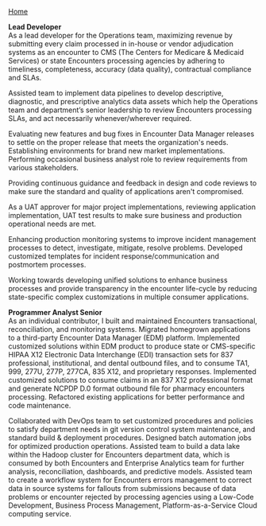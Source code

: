 [Home](https://pmangalapally.github.io/)

**Lead Developer**  
As a lead developer for the Operations team, maximizing revenue by submitting every claim processed in in-house or vendor adjudication systems as an encounter to CMS (The Centers for Medicare & Medicaid Services) or state Encounters processing agencies by adhering to timeliness, completeness, accuracy (data quality), contractual compliance and SLAs.

Assisted team to implement data pipelines to develop descriptive, diagnostic, and prescriptive analytics data assets which help the Operations team and department’s senior leadership to review Encounters processing SLAs, and act necessarily whenever/wherever required.
 
Evaluating new features and bug fixes in Encounter Data Manager releases to settle on the proper release that meets the organization's needs. Establishing environments for brand new market implementations. Performing occasional business analyst role to review requirements from various stakeholders.
 
Providing continuous guidance and feedback in design and code reviews to make sure the standard and quality of applications aren't compromised.
 
As a UAT approver for major project implementations, reviewing application implementation, UAT test results to make sure business and production operational needs are met.

Enhancing production monitoring systems to improve incident management processes to detect, investigate, mitigate, resolve problems. Developed customized templates for incident response/communication and postmortem processes.

Working towards developing unified solutions to enhance business processes and provide transparency in the encounter life-cycle by reducing state-specific complex customizations in multiple consumer applications.  

**Programmer Analyst Senior**  
As an individual contributor, I built and maintained Encounters transactional, reconciliation, and monitoring systems. Migrated homegrown applications to a third-party Encounter Data Manager (EDM) platform. Implemented customized solutions within EDM product to produce state or CMS-specific HIPAA X12 Electronic Data Interchange (EDI) transaction sets for 837 professional, institutional, and dental outbound files, and to consume TA1, 999, 277U, 277P, 277CA, 835 X12, and proprietary responses. Implemented customized solutions to consume claims in an 837 X12 professional format and generate NCPDP D.0 format outbound file for pharmacy encounters processing. Refactored existing applications for better performance and code maintenance.
 
Collaborated with DevOps team to set customized procedures and policies to satisfy department needs in git version control system maintenance, and standard build & deployment procedures. Designed batch automation jobs for optimized production operations. Assisted team to build a data lake within the Hadoop cluster for Encounters department data, which is consumed by both Encounters and Enterprise Analytics team for further analysis, reconciliation, dashboards, and predictive models. Assisted team to create a workflow system for Encounters errors management to correct data in source systems for fallouts from submissions because of data problems or encounter rejected by processing agencies using a Low-Code Development, Business Process Management, Platform-as-a-Service Cloud computing service.  
